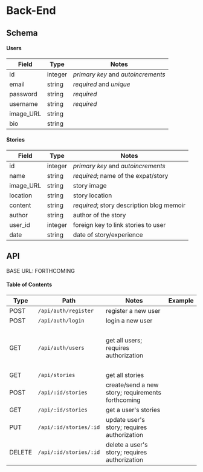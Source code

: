# Back-End
## Schema

#### Users

| Field    | Type    | Notes                              |
| -------- | ------- | ---------------------------------- |
| id       | integer | _primary key_ and _autoincrements_ |
| email    | string  | _required_ and _unique_            |
| password | string  | _required_                         |
| username | string  | _required_                         |
| image_URL| string  |                                    |
| bio      | string  |                                    |

#### Stories

| Field     | Type    | Notes                                                                   |
| --------- | ------- | ----------------------------------------------------------------------- |
| id        | integer | _primary key_ and _autoincrements_                                      |
| name      | string  | _required_; name of the expat/story                                     |
| image_URL | string  | story image                                                             |
| location  | string  | story location                                                          |
| content   | string  | _required_; story description blog memoir                               |
| author    | string  | author of the story                                                     |
| user_id   | integer | foreign key to link stories to user                                     |
| date      | string  | date of story/experience                                                |


## API

BASE URL: FORTHCOMING

#### Table of Contents

| Type   | Path                     | Notes                                                                         | Example                                                    |
| ------ | ------------------------ | ----------------------------------------------------------------------------- | ---------------------------------------------------------- |
| POST   | `/api/auth/register`     | register a new user                                                           |                                                            |
| POST   | `/api/auth/login`        | login a new user                                                              |                                                            |
| &nbsp; |                          |                                                                               |                                                            |
| GET    | `/api/auth/users`        | get all users; requires authorization                                         |                                                            |
| &nbsp; |                          |                                                                               |                                                            |
| GET    | `/api/stories`           | get all stories                                                               |                                                            |
| POST   | `/api/:id/stories`       | create/send a new story; requirements forthcoming                             |                                                            |
| GET    | `/api/:id/stories`       | get a user's stories                                                          |                                                            |
| PUT    | `/api/:id/stories/:id`   | update user's story; requires authorization                                   |                                                            |
| DELETE | `/api/:id/stories/:id`   | delete a user's story; requires authorization                                 |                                                            |